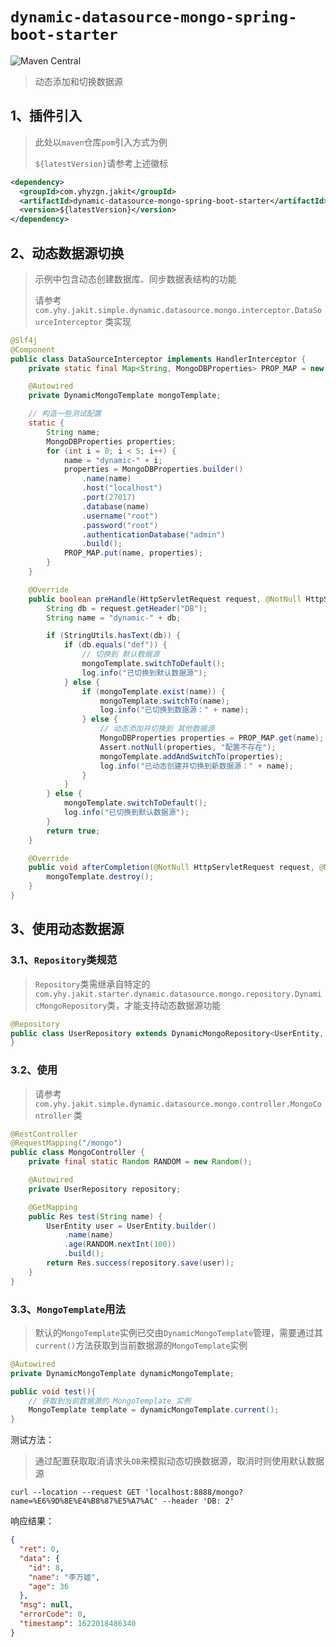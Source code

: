 # `dynamic-datasource-mongo-spring-boot-starter`

![Maven Central](https://img.shields.io/maven-central/v/com.yhyzgn.jakit/dynamic-datasource-mongo-spring-boot-starter?color=brightgreen&label=dynamic-datasource-mongo-spring-boot-starter&logo=gradle&logoColor=orange&style=flat-square)

> 动态添加和切换数据源



## 1、插件引入

> 此处以`maven`仓库`pom`引入方式为例
>
> `${latestVersion}`请参考上述徽标

```xml
<dependency>
  <groupId>com.yhyzgn.jakit</groupId>
  <artifactId>dynamic-datasource-mongo-spring-boot-starter</artifactId>
  <version>${latestVersion}</version>
</dependency>
```



## 2、动态数据源切换

> 示例中包含动态创建数据库、同步数据表结构的功能
>
> 请参考 `com.yhy.jakit.simple.dynamic.datasource.mongo.interceptor.DataSourceInterceptor` 类实现

```java
@Slf4j
@Component
public class DataSourceInterceptor implements HandlerInterceptor {
    private static final Map<String, MongoDBProperties> PROP_MAP = new HashMap<>();

    @Autowired
    private DynamicMongoTemplate mongoTemplate;

    // 构造一些测试配置
    static {
        String name;
        MongoDBProperties properties;
        for (int i = 0; i < 5; i++) {
            name = "dynamic-" + i;
            properties = MongoDBProperties.builder()
                .name(name)
                .host("localhost")
                .port(27017)
                .database(name)
                .username("root")
                .password("root")
                .authenticationDatabase("admin")
                .build();
            PROP_MAP.put(name, properties);
        }
    }

    @Override
    public boolean preHandle(HttpServletRequest request, @NotNull HttpServletResponse response, @NotNull Object handler) throws Exception {
        String db = request.getHeader("DB");
        String name = "dynamic-" + db;

        if (StringUtils.hasText(db)) {
            if (db.equals("def")) {
                // 切换到 默认数据源
                mongoTemplate.switchToDefault();
                log.info("已切换到默认数据源");
            } else {
                if (mongoTemplate.exist(name)) {
                    mongoTemplate.switchTo(name);
                    log.info("已切换到数据源：" + name);
                } else {
                    // 动态添加并切换到 其他数据源
                    MongoDBProperties properties = PROP_MAP.get(name);
                    Assert.notNull(properties, "配置不存在");
                    mongoTemplate.addAndSwitchTo(properties);
                    log.info("已动态创建并切换到新数据源：" + name);
                }
            }
        } else {
            mongoTemplate.switchToDefault();
            log.info("已切换到默认数据源");
        }
        return true;
    }

    @Override
    public void afterCompletion(@NotNull HttpServletRequest request, @NotNull HttpServletResponse response, @NotNull Object handler, Exception ex) throws Exception {
        mongoTemplate.destroy();
    }
}
```



## 3、使用动态数据源

### 3.1、`Repository`类规范

> `Repository`类需继承自特定的`com.yhy.jakit.starter.dynamic.datasource.mongo.repository.DynamicMongoRepository`类，才能支持动态数据源功能

```java
@Repository
public class UserRepository extends DynamicMongoRepository<UserEntity, String> {
}
```

### 3.2、使用

> 请参考 `com.yhy.jakit.simple.dynamic.datasource.mongo.controller.MongoController` 类

```java
@RestController
@RequestMapping("/mongo")
public class MongoController {
    private final static Random RANDOM = new Random();

    @Autowired
    private UserRepository repository;

    @GetMapping
    public Res test(String name) {
        UserEntity user = UserEntity.builder()
            .name(name)
            .age(RANDOM.nextInt(100))
            .build();
        return Res.success(repository.save(user));
    }
}
```

### 3.3、`MongoTemplate`用法

> 默认的`MongoTemplate`实例已交由`DynamicMongoTemplate`管理，需要通过其`current()`方法获取到当前数据源的`MongoTemplate`实例

```java
@Autowired
private DynamicMongoTemplate dynamicMongoTemplate;

public void test(){
    // 获取到当前数据源的 MongoTemplate 实例
    MongoTemplate template = dynamicMongoTemplate.current();
}
```



测试方法：

> 通过配置获取取消请求头`DB`来模拟动态切换数据源，取消时则使用默认数据源

```shell
curl --location --request GET 'localhost:8888/mongo?name=%E6%9D%8E%E4%B8%87%E5%A7%AC' --header 'DB: 2'
```

响应结果：

```json
{
  "ret": 0,
  "data": {
    "id": 8,
    "name": "李万姬",
    "age": 36
  },
  "msg": null,
  "errorCode": 0,
  "timestamp": 1622018486340
}
```

